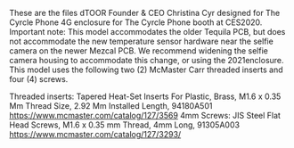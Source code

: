 These are the files dTOOR Founder & CEO Christina Cyr designed for The Cyrcle Phone 4G enclosure for The Cyrcle Phone booth at CES2020. Important note: This model accommodates the older Tequila PCB, but does not accommodate the new temperature sensor hardware near the selfie camera on the newer Mezcal PCB. We recommend widening the selfie camera housing to accommodate this change, or using the 2021enclosure. This model uses the following two (2) McMaster Carr threaded inserts and four (4) screws.

Threaded inserts: Tapered Heat-Set Inserts For Plastic, Brass, M1.6 x 0.35 Mm Thread Size, 2.92 Mm Installed Length, 94180A501 https://www.mcmaster.com/catalog/127/3569
4mm Screws: JIS Steel Flat Head Screws, M1.6 x 0.35 mm Thread, 4mm Long, 91305A003 https://www.mcmaster.com/catalog/127/3293/
